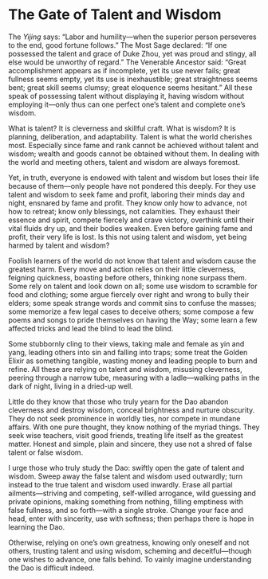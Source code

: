 # The Gate of Talent and Wisdom

The *Yijing* says: “Labor and humility—when the superior person perseveres to the end, good fortune follows.” The Most Sage declared: “If one possessed the talent and grace of Duke Zhou, yet was proud and stingy, all else would be unworthy of regard.” The Venerable Ancestor said: “Great accomplishment appears as if incomplete, yet its use never fails; great fullness seems empty, yet its use is inexhaustible; great straightness seems bent; great skill seems clumsy; great eloquence seems hesitant.” All these speak of possessing talent without displaying it, having wisdom without employing it—only thus can one perfect one’s talent and complete one’s wisdom.

What is talent? It is cleverness and skillful craft. What is wisdom? It is planning, deliberation, and adaptability. Talent is what the world cherishes most. Especially since fame and rank cannot be achieved without talent and wisdom; wealth and goods cannot be obtained without them. In dealing with the world and meeting others, talent and wisdom are always foremost.

Yet, in truth, everyone is endowed with talent and wisdom but loses their life because of them—only people have not pondered this deeply. For they use talent and wisdom to seek fame and profit, laboring their minds day and night, ensnared by fame and profit. They know only how to advance, not how to retreat; know only blessings, not calamities. They exhaust their essence and spirit, compete fiercely and crave victory, overthink until their vital fluids dry up, and their bodies weaken. Even before gaining fame and profit, their very life is lost. Is this not using talent and wisdom, yet being harmed by talent and wisdom?

Foolish learners of the world do not know that talent and wisdom cause the greatest harm. Every move and action relies on their little cleverness, feigning quickness, boasting before others, thinking none surpass them. Some rely on talent and look down on all; some use wisdom to scramble for food and clothing; some argue fiercely over right and wrong to bully their elders; some speak strange words and commit sins to confuse the masses; some memorize a few legal cases to deceive others; some compose a few poems and songs to pride themselves on having the Way; some learn a few affected tricks and lead the blind to lead the blind.

Some stubbornly cling to their views, taking male and female as yin and yang, leading others into sin and falling into traps; some treat the Golden Elixir as something tangible, wasting money and leading people to burn and refine. All these are relying on talent and wisdom, misusing cleverness, peering through a narrow tube, measuring with a ladle—walking paths in the dark of night, living in a dried-up well.

Little do they know that those who truly yearn for the Dao abandon cleverness and destroy wisdom, conceal brightness and nurture obscurity. They do not seek prominence in worldly ties, nor compete in mundane affairs. With one pure thought, they know nothing of the myriad things. They seek wise teachers, visit good friends, treating life itself as the greatest matter. Honest and simple, plain and sincere, they use not a shred of false talent or false wisdom.

I urge those who truly study the Dao: swiftly open the gate of talent and wisdom. Sweep away the false talent and wisdom used outwardly; turn instead to the true talent and wisdom used inwardly. Erase all partial ailments—striving and competing, self-willed arrogance, wild guessing and private opinions, making something from nothing, filling emptiness with false fullness, and so forth—with a single stroke. Change your face and head, enter with sincerity, use with softness; then perhaps there is hope in learning the Dao.

Otherwise, relying on one’s own greatness, knowing only oneself and not others, trusting talent and using wisdom, scheming and deceitful—though one wishes to advance, one falls behind. To vainly imagine understanding the Dao is difficult indeed.